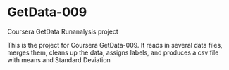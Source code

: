 GetData-009
===========

Coursera GetData Runanalysis project

This is the project for Coursera GetData-009.
It reads in several data files, merges them, cleans up the data, assigns labels, and produces a csv file with means and Standard Deviation

